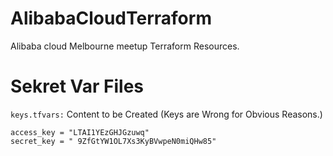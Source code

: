 # AlibabaCloudTerraform
Alibaba cloud Melbourne meetup Terraform Resources. 


# Sekret Var Files

`keys.tfvars:` Content to be Created (Keys are Wrong for Obvious Reasons.)

```
access_key = "LTAI1YEzGHJGzuwq"
secret_key = " 9ZfGtYW1OL7Xs3KyBVwpeN0miQHw85"
```
